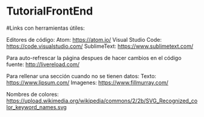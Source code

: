 # TutorialFrontEnd


#Links con herramientas útiles:

Editores de código: 
  Atom: https://atom.io/ 
  Visual Studio Code: https://code.visualstudio.com/
  SublimeText: https://www.sublimetext.com/


Para auto-refrescar la página despues de hacer cambios en el código fuente: http://livereload.com/


Para rellenar una sección cuando no se tienen datos:
  Texto: https://www.lipsum.com/
  Imagenes: https://www.fillmurray.com/

Nombres de colores: https://upload.wikimedia.org/wikipedia/commons/2/2b/SVG_Recognized_color_keyword_names.svg
